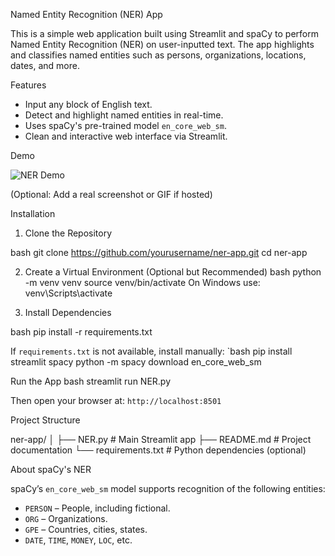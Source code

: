 

 Named Entity Recognition (NER) App

This is a simple web application built using Streamlit and spaCy to perform Named Entity Recognition (NER) on user-inputted text. The app highlights and classifies named entities such as persons, organizations, locations, dates, and more.

 Features

* Input any block of English text.
* Detect and highlight named entities in real-time.
* Uses spaCy's pre-trained model `en_core_web_sm`.
* Clean and interactive web interface via Streamlit.

 Demo

![NER Demo](https://github.com/yourusername/ner-app/assets/demo.gif)

(Optional: Add a real screenshot or GIF if hosted)

 Installation

 1. Clone the Repository

bash
git clone https://github.com/yourusername/ner-app.git
cd ner-app


 2. Create a Virtual Environment (Optional but Recommended)
bash
python -m venv venv
source venv/bin/activate  On Windows use: venv\Scripts\activate


 3. Install Dependencies

bash
pip install -r requirements.txt


If `requirements.txt` is not available, install manually:
`bash
pip install streamlit spacy
python -m spacy download en_core_web_sm




  Run the App
 bash
streamlit run NER.py


Then open your browser at: `http://localhost:8501`


 Project Structure


ner-app/
│
├── NER.py                # Main Streamlit app
├── README.md             # Project documentation
└── requirements.txt      # Python dependencies (optional)




 About spaCy's NER

spaCy’s `en_core_web_sm` model supports recognition of the following entities:

* `PERSON` – People, including fictional.
* `ORG` – Organizations.
* `GPE` – Countries, cities, states.
* `DATE`, `TIME`, `MONEY`, `LOC`, etc.




